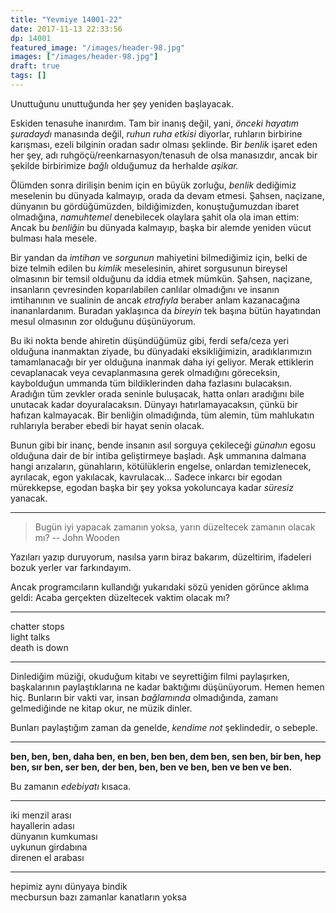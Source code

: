 ```yaml
---
title: "Yevmiye 14001-22"
date: 2017-11-13 22:33:56
dp: 14001
featured_image: "/images/header-98.jpg"
images: ["/images/header-98.jpg"]
draft: true
tags: []
---
```





Unuttuğunu unuttuğunda her şey yeniden başlayacak. 

Eskiden tenasuhe inanırdım. Tam bir inanış değil, yani, *önceki hayatım
şuradaydı* manasında değil, *ruhun ruha etkisi* diyorlar, ruhların birbirine
karışması, ezeli bilginin oradan sadır olması şeklinde. Bir *benlik* işaret eden
her şey, adı ruhgöçü/reenkarnasyon/tenasuh de olsa manasızdır, ancak bir şekilde
birbirimize *bağlı* olduğumuz da herhalde *aşikar.*

Ölümden sonra dirilişin benim için en büyük zorluğu, *benlik* dediğimiz
meselenin bu dünyada kalmayıp, orada da devam etmesi. Şahsen, naçizane, dünyanın
bu gördüğümüzden, bildiğimizden, konuştuğumuzdan ibaret olmadığına, *namuhtemel*
denebilecek olaylara şahit ola ola iman ettim: Ancak bu *benliğin* bu dünyada
kalmayıp, başka bir alemde yeniden vücut bulması hala mesele. 

Bir yandan da *imtihan* ve *sorgunun* mahiyetini bilmediğimiz için, belki de
bize telmih edilen bu *kimlik* meselesinin, ahiret sorgusunun bireysel olmasının
bir temsil olduğunu da iddia etmek mümkün. Şahsen, naçizane, insanların
çevresinden koparılabilen canlılar olmadığını ve insanın imtihanının ve sualinin
de ancak *etrafıyla* beraber anlam kazanacağına inananlardanım. Buradan
yaklaşınca da *bireyin* tek başına bütün hayatından mesul olmasının zor olduğunu
düşünüyorum.

Bu iki nokta bende ahiretin düşündüğümüz gibi, ferdi sefa/ceza yeri olduğuna
inanmaktan ziyade, bu dünyadaki eksikliğimizin, aradıklarımızın tamamlanacağı
bir yer olduğuna inanmak daha iyi geliyor. Merak ettiklerin cevaplanacak veya
cevaplanmasına gerek olmadığını göreceksin, kaybolduğun ummanda tüm
bildiklerinden daha fazlasını bulacaksın. Aradığın tüm zevkler orada seninle
buluşacak, hatta onları aradığını bile unutacak kadar doyuralacaksın. Dünyayı
hatırlamayacaksın, çünkü bir hafızan kalmayacak. Bir benliğin olmadığında, tüm
alemin, tüm mahlukatın ruhlarıyla beraber ebedi bir hayat senin olacak.

Bunun gibi bir inanç, bende insanın asıl sorguya çekileceği *günahın* egosu
olduğuna dair de bir intiba geliştirmeye başladı. Aşk ummanına dalmana hangi
arızaların, günahların, kötülüklerin engelse, onlardan temizlenecek, ayrılacak,
egon yakılacak, kavrulacak... Sadece inkarcı bir egodan mürekkepse, egodan başka
bir şey yoksa yokoluncaya kadar *süresiz* yanacak.

---------

> Bugün iyi yapacak zamanın yoksa, yarın düzeltecek zamanın olacak mı? 
>                                                       -- John Wooden

Yazıları yazıp duruyorum, nasılsa yarın biraz bakarım, düzeltirim, ifadeleri
bozuk yerler var farkındayım.

Ancak programcıların kullandığı yukarıdaki sözü yeniden görünce aklıma geldi:
Acaba gerçekten düzeltecek vaktim olacak mı? 

--------

chatter stops  
light talks  
death is down  

------

Dinlediğim müziği, okuduğum kitabı ve seyrettiğim filmi paylaşırken,
başkalarının paylaştıklarına ne kadar baktığımı düşünüyorum. Hemen hemen hiç.
Bunların bir vakti var, insan *bağlamında* olmadığında, zamanı gelmediğinde ne
kitap okur, ne müzik dinler. 

Bunları paylaştığım zaman da genelde, *kendime not* şeklindedir, o sebeple. 

----------

**ben, ben, ben, daha ben, en ben, ben ben, dem ben, sen ben, bir ben, hep ben,
sır ben, ser ben, der ben, ben, ben ve ben, ben ve ben ve ben.**

Bu zamanın *edebiyatı* kısaca. 

----------


iki menzil arası  
hayallerin adası  
dünyanın kumkuması  
uykunun girdabına  
direnen el arabası   

--------------------

hepimiz aynı dünyaya bindik   
mecbursun bazı zamanlar kanatların yoksa  

